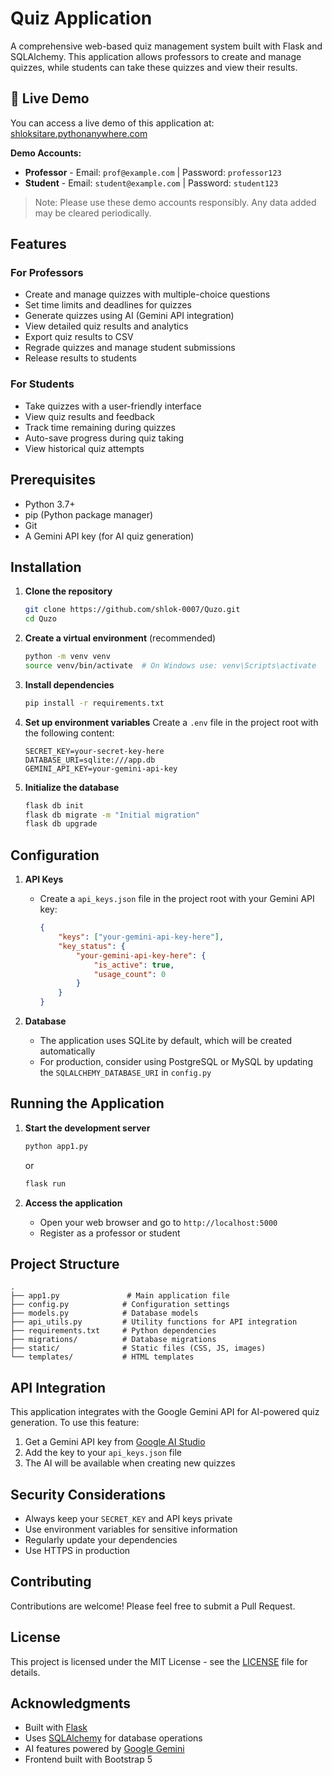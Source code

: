 # Quiz Application

A comprehensive web-based quiz management system built with Flask and SQLAlchemy. This application allows professors to create and manage quizzes, while students can take these quizzes and view their results.

## 🚀 Live Demo

You can access a live demo of this application at: [shloksitare.pythonanywhere.com](http://shloksitare.pythonanywhere.com)

**Demo Accounts:**
- **Professor** - Email: `prof@example.com` | Password: `professor123`
- **Student** - Email: `student@example.com` | Password: `student123`

> Note: Please use these demo accounts responsibly. Any data added may be cleared periodically.

## Features

### For Professors
- Create and manage quizzes with multiple-choice questions
- Set time limits and deadlines for quizzes
- Generate quizzes using AI (Gemini API integration)
- View detailed quiz results and analytics
- Export quiz results to CSV
- Regrade quizzes and manage student submissions
- Release results to students

### For Students
- Take quizzes with a user-friendly interface
- View quiz results and feedback
- Track time remaining during quizzes
- Auto-save progress during quiz taking
- View historical quiz attempts

## Prerequisites

- Python 3.7+
- pip (Python package manager)
- Git
- A Gemini API key (for AI quiz generation)

## Installation

1. **Clone the repository**
   ```bash
   git clone https://github.com/shlok-0007/Quzo.git
   cd Quzo
   ```

2. **Create a virtual environment** (recommended)
   ```bash
   python -m venv venv
   source venv/bin/activate  # On Windows use: venv\Scripts\activate
   ```

3. **Install dependencies**
   ```bash
   pip install -r requirements.txt
   ```

4. **Set up environment variables**
   Create a `.env` file in the project root with the following content:
   ```
   SECRET_KEY=your-secret-key-here
   DATABASE_URI=sqlite:///app.db
   GEMINI_API_KEY=your-gemini-api-key
   ```

5. **Initialize the database**
   ```bash
   flask db init
   flask db migrate -m "Initial migration"
   flask db upgrade
   ```

## Configuration

1. **API Keys**
   - Create a `api_keys.json` file in the project root with your Gemini API key:
     ```json
     {
         "keys": ["your-gemini-api-key-here"],
         "key_status": {
             "your-gemini-api-key-here": {
                 "is_active": true,
                 "usage_count": 0
             }
         }
     }
     ```

2. **Database**
   - The application uses SQLite by default, which will be created automatically
   - For production, consider using PostgreSQL or MySQL by updating the `SQLALCHEMY_DATABASE_URI` in `config.py`

## Running the Application

1. **Start the development server**
   ```bash
   python app1.py
   ```
   or
   ```bash
   flask run
   ```

2. **Access the application**
   - Open your web browser and go to `http://localhost:5000`
   - Register as a professor or student

## Project Structure

```
.
├── app1.py               # Main application file
├── config.py            # Configuration settings
├── models.py            # Database models
├── api_utils.py         # Utility functions for API integration
├── requirements.txt     # Python dependencies
├── migrations/          # Database migrations
├── static/              # Static files (CSS, JS, images)
└── templates/           # HTML templates
```

## API Integration

This application integrates with the Google Gemini API for AI-powered quiz generation. To use this feature:

1. Get a Gemini API key from [Google AI Studio](https://makersuite.google.com/)
2. Add the key to your `api_keys.json` file
3. The AI will be available when creating new quizzes

## Security Considerations

- Always keep your `SECRET_KEY` and API keys private
- Use environment variables for sensitive information
- Regularly update your dependencies
- Use HTTPS in production

## Contributing

Contributions are welcome! Please feel free to submit a Pull Request.

## License

This project is licensed under the MIT License - see the [LICENSE](LICENSE) file for details.

## Acknowledgments

- Built with [Flask](https://flask.palletsprojects.com/)
- Uses [SQLAlchemy](https://www.sqlalchemy.org/) for database operations
- AI features powered by [Google Gemini](https://ai.google.dev/)
- Frontend built with Bootstrap 5